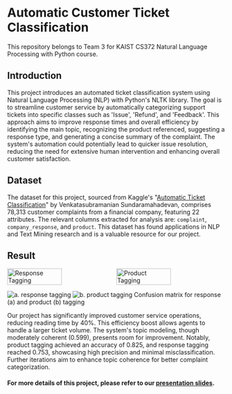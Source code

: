 # Automatic Customer Ticket Classification

This repository belongs to Team 3 for KAIST CS372 Natural Language Processing with Python course.

## Introduction

This project introduces an automated ticket classification system using Natural Language Processing (NLP) with Python's NLTK library. The goal is to streamline customer service by automatically categorizing support tickets into specific classes such as 'Issue', 'Refund', and 'Feedback'. This approach aims to improve response times and overall efficiency by identifying the main topic, recognizing the product referenced, suggesting a response type, and generating a concise summary of the complaint. The system's automation could potentially lead to quicker issue resolution, reducing the need for extensive human intervention and enhancing overall customer satisfaction.

## Dataset
The dataset for this project, sourced from Kaggle's "[Automatic Ticket Classification](https://www.kaggle.com/datasets/venkatasubramanian/automatic-ticket-classification)" by Venkatasubramanian Sundaramahadevan, comprises 78,313 customer complaints from a financial company, featuring 22 attributes. The relevant columns extracted for analysis are: `complaint`, `company_response`, and `product`. This dataset has found applications in NLP and Text Mining research and is a valuable resource for our project.

## Result
<div style="display:flex;">
    <img src="response.png" alt="Response Tagging" style="width:50%;">
    <img src="product.png" alt="Product Tagging" style="width:50%;">
</div>

![a. response tagging](https://github.com/nadiarvi/auto-ticket-classification/assets/114945630/dd8c08b0-9e65-425a-9e1d-b7cec754f89d)
![b. product tagging](https://github.com/nadiarvi/auto-ticket-classification/assets/114945630/74522340-8466-443b-937a-05c0b0222ca5)
Confusion matrix for response (a) and product (b) tagging

Our project has significantly improved customer service operations, reducing reading time by 40%. This efficiency boost allows agents to handle a larger ticket volume. The system's topic modeling, though moderately coherent (0.599), presents room for improvement. Notably, product tagging achieved an accuracy of 0.825, and response tagging reached 0.753, showcasing high precision and minimal misclassification. Further iterations aim to enhance topic coherence for better complaint categorization.

#### For more details of this project, please refer to our [presentation slides](https://docs.google.com/presentation/d/1oQFnkYC6nGRGeBq2qXt4d3YsHFwTTmtc97VSOb1rXdo/edit?usp=sharing).

